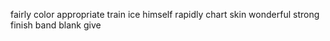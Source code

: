 fairly color appropriate train ice himself rapidly chart skin wonderful strong finish band blank give